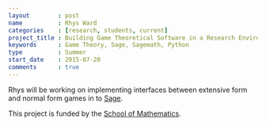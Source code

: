 ```yaml
---
layout        : post
name          : Rhys Ward
categories    : [research, students, current]
project_title : Building Game Theoretical Software in a Research Environment
keywords      : Game Theory, Sage, Sagemath, Python
type          : Summer
start_date    : 2015-07-20
comments      : true
---
```


Rhys will be working on implementing interfaces between extensive form and
normal form games in to [Sage](http://sagemath.org/).

This project is funded by the [School of
Mathematics](http://www.cardiff.ac.uk/maths/).

